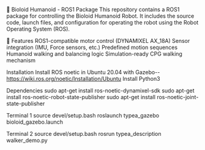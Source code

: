 🤖 Bioloid Humanoid - ROS1 Package
This repository contains a ROS1 package for controlling the Bioloid Humanoid Robot. It includes the source code, launch files, and configuration for operating the robot using the Robot Operating System (ROS).

🚀 Features
ROS1-compatible motor control (DYNAMIXEL AX_18A)
Sensor integration (IMU, Force sensors, etc.)
Predefined motion sequences
Humanoid walking and balancing logic
Simulation-ready
CPG walking mechanism

Installation
Install ROS noetic in Ubuntu 20.04 with Gazebo-- https://wiki.ros.org/noetic/Installation/Ubuntu Install Python3

Dependencies
sudo apt-get install ros-noetic-dynamixel-sdk sudo apt-get install ros-noetic-robot-state-publisher sudo apt-get install ros-noetic-joint-state-publisher

Terminal 1
source devel/setup.bash roslaunch typea_gazebo bioloid_gazebo.launch

Terminal 2
source devel/setup.bash rosrun typea_description walker_demo.py
